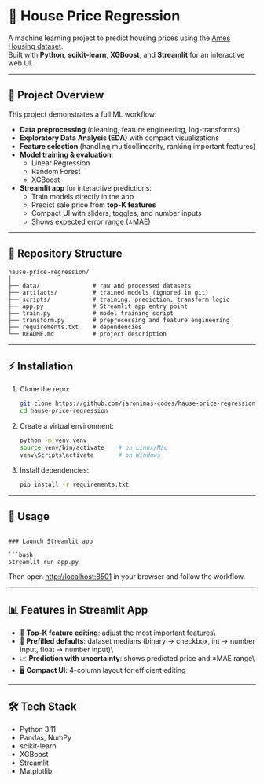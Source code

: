 # 🏡 House Price Regression

A machine learning project to predict housing prices using the [Ames
Housing dataset](https://www.openml.org/d/42165).\
Built with **Python**, **scikit-learn**, **XGBoost**, and **Streamlit**
for an interactive web UI.

---

## 📌 Project Overview

This project demonstrates a full ML workflow:

- **Data preprocessing** (cleaning, feature engineering,
  log-transforms)
- **Exploratory Data Analysis (EDA)** with compact visualizations
- **Feature selection** (handling multicollinearity, ranking important
  features)
- **Model training & evaluation**:
  - Linear Regression
  - Random Forest
  - XGBoost
- **Streamlit app** for interactive predictions:
  - Train models directly in the app
  - Predict sale price from **top-K features**
  - Compact UI with sliders, toggles, and number inputs
  - Shows expected error range (±MAE)

---

## 📂 Repository Structure

    hause-price-regression/
    │
    ├── data/               # raw and processed datasets
    ├── artifacts/          # trained models (ignored in git)
    ├── scripts/            # training, prediction, transform logic
    ├── app.py              # Streamlit app entry point
    ├── train.py            # model training script
    ├── transform.py        # preprocessing and feature engineering
    ├── requirements.txt    # dependencies
    └── README.md           # project description

---

## ⚡ Installation

1.  Clone the repo:

    ```bash
    git clone https://github.com/jaronimas-codes/hause-price-regression.git
    cd hause-price-regression
    ```

2.  Create a virtual environment:

    ```bash
    python -m venv venv
    source venv/bin/activate    # on Linux/Mac
    venv\Scripts\activate       # on Windows
    ```

3.  Install dependencies:

    ```bash
    pip install -r requirements.txt
    ```

---

## 🏃 Usage

````

### Launch Streamlit app

```bash
streamlit run app.py
````

Then open <http://localhost:8501> in your browser and follow the workflow.

---

## 📊 Features in Streamlit App

- 🎯 **Top-K feature editing**: adjust the most important features\
- 🧮 **Prefilled defaults**: dataset medians (binary → checkbox, int →
  number input, float → number input)\
- 📈 **Prediction with uncertainty**: shows predicted price and ±MAE
  range\
- 🖥️ **Compact UI**: 4-column layout for efficient editing

---

## 🛠 Tech Stack

- Python 3.11
- Pandas, NumPy
- scikit-learn
- XGBoost
- Streamlit
- Matplotlib
